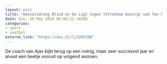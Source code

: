 ```yaml
---
layout: post
title: "Aanvalsdrang Blind en De Ligt tegen Tottenham bezorgt ook Ten Hag schuldgevoel"
date: Sun, 19 May 2019 09:06:12 +0200
categories: 
- sport 
- voetbal 
externe_link: "https://nos.nl/l/2285350"
---
```


De coach van Ajax kijkt terug op een roerig, maar zeer succesvol jaar en alvast een beetje vooruit op volgend seizoen.
